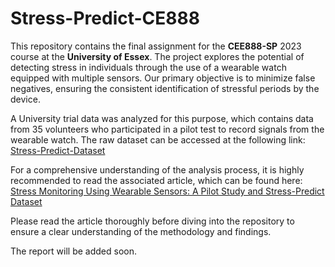# Stress-Predict-CE888

This repository contains the final assignment for the **CEE888-SP** 2023 course at the **University of Essex**. The project explores the potential of detecting stress in individuals through the use of a wearable watch equipped with multiple sensors. Our primary objective is to minimize false negatives, ensuring the consistent identification of stressful periods by the device.

A University trial data was analyzed for this purpose, which contains data from 35 volunteers who participated in a pilot test to record signals from the wearable watch. The raw dataset can be accessed at the following link: [Stress-Predict-Dataset](https://github.com/italha-d/Stress-Predict-Dataset)

For a comprehensive understanding of the analysis process, it is highly recommended to read the associated article, which can be found here: [Stress Monitoring Using Wearable Sensors: A Pilot Study and Stress-Predict Dataset](https://www.mdpi.com/1424-8220/22/21/8135)

Please read the article thoroughly before diving into the repository to ensure a clear understanding of the methodology and findings.

The report will be added soon.




